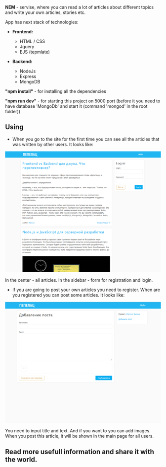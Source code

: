 **NEM** - servisе, where you can read a lot of articles about different topics and write your own articles, stories etc.

App has next stack of technologies:
  - **Frontend:**
    - HTML / CSS
    - Jquery
    - EJS (tepmlate)

  - **Backend:**
    - NodeJs
    - Express
    - MongoDB


**"npm install"** - for installing all the dependencies

**"npm run dev"** - for starting this project on 5000 port (before it you need to have database 'MongoDb' and start it (command 'mongod' in the root folder))


## Using
- When you go to the site for the first time you can see all the articles that was written by other users. It looks like:

![starting page](readme/images/start-page.png)


In the center - all articles. In the sidebar - form for registration and login.

- If you are going to post your own articles you need to register. When are you registered you can post some articles. It looks like:

![starting page](readme/images/post.png)

You need to input title and text. And if you want to you can add images. When you post this article, it will be shown in the main page for all users.

## **Read more usefull information and share it with the world.**



